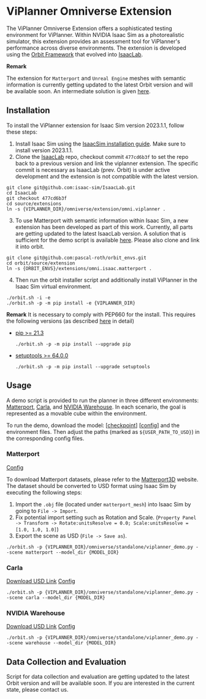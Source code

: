 # ViPlanner Omniverse Extension

The ViPlanner Omniverse Extension offers a sophisticated testing environment for ViPlanner.
Within NVIDIA Isaac Sim as a photorealistic simulator, this extension provides an assessment tool for ViPlanner's performance across diverse environments.
The extension is developed using the [Orbit Framework](https://isaac-orbit.github.io/) that evolved into [IsaacLab](https://isaac-sim.github.io/IsaacLab/).

**Remark**

The extension for `Matterport` and `Unreal Engine` meshes with semantic information is currently getting updated to the latest Orbit version and will be available soon. An intermediate solution is given [here](https://github.com/pascal-roth/orbit_envs).

## Installation

To install the ViPlanner extension for Isaac Sim version 2023.1.1, follow these steps:

1. Install Isaac Sim using the [IsaacSim installation guide](https://docs.omniverse.nvidia.com/isaacsim/latest/installation/install_workstation.html). Make sure to install version 2023.1.1.
2. Clone the [IsaacLab](https://github.com/isaac-sim/IsaacLab) repo, checkout commit `477cd6b3f` to set the repo back to a previous version and link the viplanner extension. The specific commit is necessary as IsaacLab (prev. Orbit) is under active development and the extension is not compatible with the latest version.

```
git clone git@github.com:isaac-sim/IsaacLab.git
cd IsaacLab
git checkout 477cd6b3f
cd source/extensions
ln -s {VIPLANNER_DIR}/omniverse/extension/omni.viplanner .
```

3. To use Matterport with semantic information within Isaac Sim, a new extension has been developed as part of this work. Currently, all parts are getting updated to the latest IsaacLab version. A solution that is sufficient for the demo script is available [here](https://github.com/pascal-roth/orbit_envs). Please also clone and link it into orbit.

```
git clone git@github.com:pascal-roth/orbit_envs.git
cd orbit/source/extension
ln -s {ORBIT_ENVS}/extensions/omni.isaac.matterport .
```

4. Then run the orbit installer script and additionally install ViPlanner in the Isaac Sim virtual environment.

```
./orbit.sh -i -e
./orbit.sh -p -m pip install -e {VIPLANNER_DIR}
```

**Remark**
It is necessary to comply with PEP660 for the install. This requires the following versions (as described [here](https://stackoverflow.com/questions/69711606/how-to-install-a-package-using-pip-in-editable-mode-with-pyproject-toml) in detail)
- [pip >= 21.3](https://pip.pypa.io/en/stable/news/#v21-3)
	```
  ./orbit.sh -p -m pip install --upgrade pip
  ```
- [setuptools >= 64.0.0](https://github.com/pypa/setuptools/blob/main/CHANGES.rst#v6400)
	```
  ./orbit.sh -p -m pip install --upgrade setuptools
  ```

## Usage

A demo script is provided to run the planner in three different environments: [Matterport](https://niessner.github.io/Matterport/), [Carla](https://carla.org//), and [NVIDIA Warehouse](https://docs.omniverse.nvidia.com/isaacsim/latest/features/environment_setup/assets/usd_assets_environments.html#warehouse).
In each scenario, the goal is represented as a movable cube within the environment.

To run the demo, download the model: [[checkpoint](https://drive.google.com/file/d/1PY7XBkyIGESjdh1cMSiJgwwaIT0WaxIc/view?usp=sharing)] [[config](https://drive.google.com/file/d/1r1yhNQAJnjpn9-xpAQWGaQedwma5zokr/view?usp=sharing)] and the environment files. Then adjust the paths (marked as `${USER_PATH_TO_USD}`) in the corresponding config files.

### Matterport
[Config](./extension/omni.viplanner/omni/viplanner/config/matterport_cfg.py)

To download Matterport datasets, please refer to the [Matterport3D](https://niessner.github.io/Matterport/) website. The dataset should be converted to USD format using Isaac Sim by executing the following steps:
1. Import the `.obj` file (located under `matterport_mesh`) into Isaac Sim by going to `File -> Import`.
2. Fix potential import setting such as Rotation and Scale. (`Property Panel -> Transform -> Rotate:unitsResolve = 0.0; Scale:unitsResolve = [1.0, 1.0, 1.0]`)
3. Export the scene as USD (`File -> Save as`).

```
./orbit.sh -p {VIPLANNER_DIR}/omniverse/standalone/viplanner_demo.py --scene matterport --model_dir {MODEL_DIR}
```

### Carla
[Download USD Link](https://drive.google.com/file/d/1wZVKf2W0bSmP1Wm2w1XgftzSBx0UR1RK/view?usp=sharing) [Config](./extension/omni.viplanner/omni/viplanner/config/carla_cfg.py)


```
./orbit.sh -p {VIPLANNER_DIR}/omniverse/standalone/viplanner_demo.py --scene carla --model_dir {MODEL_DIR}
```

### NVIDIA Warehouse
[Download USD Link](https://drive.google.com/file/d/1QXxuak-1ZmgKkxhE0EGfDydApVr6LrsF/view?usp=sharing) [Config](./extension/omni.viplanner/omni/viplanner/config/warehouse_cfg.py)
```
./orbit.sh -p {VIPLANNER_DIR}/omniverse/standalone/viplanner_demo.py --scene warehouse --model_dir {MODEL_DIR}
```

## Data Collection and Evaluation

Script for data collection and evaluation are getting updated to the latest Orbit version and will be available soon. If you are interested in the current state, please contact us.
